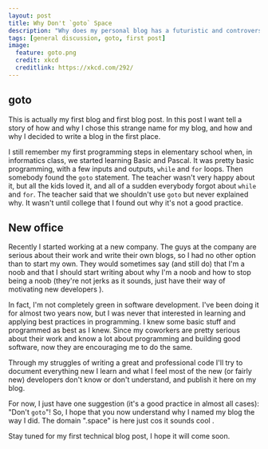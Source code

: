 ```yaml
---
layout: post
title: Why Don't `goto` Space
description: "Why does my personal blog has a futuristic and controversial name."
tags: [general discussion, goto, first post]
image:
  feature: goto.png
  credit: xkcd
  creditlink: https://xkcd.com/292/
---
```


## goto

This is actually my first blog and first blog post. In this post I want tell a story of how and why I chose this
strange name for my blog, and how and why I decided to write a blog in the first place.

I still remember my first programming steps in elementary school when, in informatics class, we started learning Basic and Pascal.
It was pretty basic programming, with a few inputs and outputs, `while` and `for` loops. Then somebody found the `goto` statement.
The teacher wasn't very happy about it, but all the kids loved it, and all of a sudden everybody forgot about `while` and `for`.
The teacher said that we shouldn't use `goto` but never explained why. It wasn't until college that I found out why it's not
a good practice.


## New office

Recently I started working at a new company. The guys at the company are serious about their work and write their own blogs, so I had
no other option than to start my own. They would sometimes say (and still do) that I'm a noob and that I should start
writing about why I'm a noob and how to stop being a noob (they're not jerks as it sounds, just have their way of
motivating new developers <i class="fa fa-smile-o"></i>).

In fact, I'm not completely green in software development. I've been doing it for almost two years now, but I was never
that interested in learning and applying best practices in programming. I knew some basic stuff and programmed as best as I knew.
Since my coworkers are pretty serious about their work and know a lot about programming and building good software,
now they are encouraging me to do the same.

Through my struggles of writing a great and professional code I'll try to
document everything new I learn and what I feel most of the new (or fairly new) developers don't know or don't understand,
and publish it here on my blog.

For now, I just have one suggestion (it's a good practice in almost all cases): "Don't `goto`"! So, I hope that you now
understand why I named my blog the way I did. The domain ".space" is here just cos it sounds cool <i class="fa fa-smile-o"></i>.





Stay tuned for my first technical blog post, I hope it will come soon.

